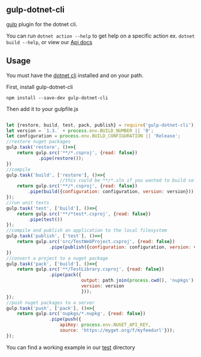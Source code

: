 ## gulp-dotnet-cli

[gulp](https://github.com/gulpjs/gulp) plugin for the dotnet cli. 

You can run `dotnet action --help` to get help on a specific action ex. `dotnet build --help`, or view our [Api docs](docs/index.md) 

## Usage

You must have the [dotnet cli](http://dot.net) installed and on your path.

First, install gulp-dotnet-cli 

`npm install --save-dev gulp-dotnet-cli`

Then add it to your gulpfile.js

```javascript

let {restore, build, test, pack, publish} = require('gulp-dotnet-cli');
let version = `1.3.` + process.env.BUILD_NUMBER || '0';
let configuration = process.env.BUILD_CONFIGURATION || 'Release';
//restore nuget packages
gulp.task('restore', ()=>{
    return gulp.src('**/*.csproj', {read: false})
            .pipe(restore());
})
//compile
gulp.task('build', ['restore'], ()=>{
                    //this could be **/*.sln if you wanted to build solutions
    return gulp.src('**/*.csproj', {read: false})
        .pipe(build({configuration: configuration, version: version}));
});
//run unit tests
gulp.task('test', ['build'], ()=>{
    return gulp.src('**/*test*.csproj', {read: false})
        .pipe(test())
});
//compile and publish an application to the local filesystem
gulp.task('publish', ['test'], ()=>{
    return gulp.src('src/TestWebProject.csproj', {read: false})
                .pipe(publish({configuration: configuration, version: version}));
})
//convert a project to a nuget package
gulp.task('pack', ['build'], ()=>{
    return gulp.src('**/TestLibrary.csproj', {read: false})
                .pipe(pack({
                            output: path.join(process.cwd(), 'nupkgs') , 
                            version: version
                            }));
});
//push nuget packages to a server
gulp.task('push', ['pack'], ()=>{
    return gulp.src('nupkgs/*.nupkg', {read: false})
                .pipe(push({
                    apiKey: process.env.NUGET_API_KEY, 
                    source: 'https://myget.org/f/myfeedurl'}));
});

```
You can find a working example in our [test](test/gulpfile.js) directory